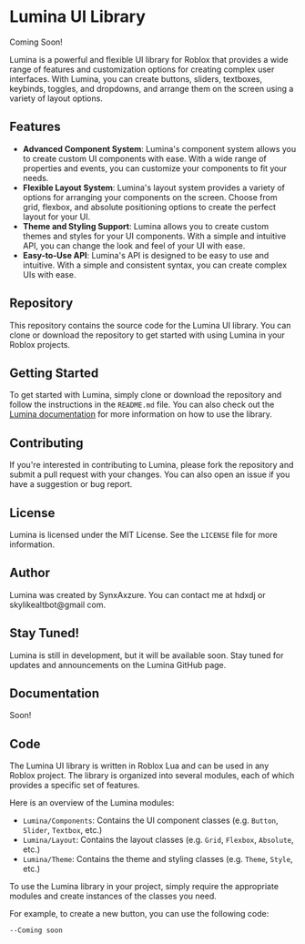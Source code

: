 # Lumina UI Library

Coming Soon!

Lumina is a powerful and flexible UI library for Roblox that provides a wide range of features and customization options for creating complex user interfaces. With Lumina, you can create buttons, sliders, textboxes, keybinds, toggles, and dropdowns, and arrange them on the screen using a variety of layout options.

## Features

* **Advanced Component System**: Lumina's component system allows you to create custom UI components with ease. With a wide range of properties and events, you can customize your components to fit your needs.
* **Flexible Layout System**: Lumina's layout system provides a variety of options for arranging your components on the screen. Choose from grid, flexbox, and absolute positioning options to create the perfect layout for your UI.
* **Theme and Styling Support**: Lumina allows you to create custom themes and styles for your UI components. With a simple and intuitive API, you can change the look and feel of your UI with ease.
* **Easy-to-Use API**: Lumina's API is designed to be easy to use and intuitive. With a simple and consistent syntax, you can create complex UIs with ease.

## Repository

This repository contains the source code for the Lumina UI library. You can clone or download the repository to get started with using Lumina in your Roblox projects.

## Getting Started

To get started with Lumina, simply clone or download the repository and follow the instructions in the `README.md` file. You can also check out the [Lumina documentation](https://github.com/Synx-dev/-W.I.P-/blob/main/README.md) for more information on how to use the library.

## Contributing

If you're interested in contributing to Lumina, please fork the repository and submit a pull request with your changes. You can also open an issue if you have a suggestion or bug report.

## License

Lumina is licensed under the MIT License. See the `LICENSE` file for more information.

## Author

Lumina was created by SynxAxzure. You can contact me at hdxdj or skylikealtbot@gmail
com.

## Stay Tuned!

Lumina is still in development, but it will be available soon. Stay tuned for updates and announcements on the Lumina GitHub page.

## Documentation 
Soon!

## Code

The Lumina UI library is written in Roblox Lua and can be used in any Roblox project. The library is organized into several modules, each of which provides a specific set of features.

Here is an overview of the Lumina modules:

* `Lumina/Components`: Contains the UI component classes (e.g. `Button`, `Slider`, `Textbox`, etc.)
* `Lumina/Layout`: Contains the layout classes (e.g. `Grid`, `Flexbox`, `Absolute`, etc.)
* `Lumina/Theme`: Contains the theme and styling classes (e.g. `Theme`, `Style`, etc.)

To use the Lumina library in your project, simply require the appropriate modules and create instances of the classes you need.

For example, to create a new button, you can use the following code:
```
--Coming soon
```

